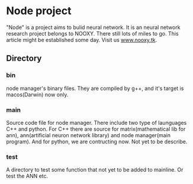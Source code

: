 # Node project
"Node" is a project aims to bulid neural network. It is an neural network research project belongs to NOOXY. There still lots of miles to go. This article might be established some day. Visit us www.nooxy.tk.
## Directory
### bin
node manager's binary files. They are compiled by g++, and it's target is macos(Darwin) now only.
### main
Source code file for node manager.
There include two type of launguages C++ and python.
For C++ there are source for matrix(mathematical lib for ann), ann(artificial neuron network library) and node manager(main program).
And for python, we are contructing now. Not yet to be describe.
### test
A directory to test some function that not yet to be added to mainline. Or test the ANN etc.

